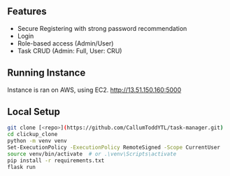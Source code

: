## Features
- Secure Registering with strong password recommendation
- Login
- Role-based access (Admin/User)
- Task CRUD (Admin: Full, User: CRU)

## Running Instance
Instance is ran on AWS, using EC2.
http://13.51.150.160:5000

## Local Setup
```bash
git clone [<repo>](https://github.com/CallumToddYTL/task-manager.git)
cd clickup_clone
python -m venv venv
Set-ExecutionPolicy -ExecutionPolicy RemoteSigned -Scope CurrentUser
source venv/bin/activate  # or .\venv\Scripts\activate
pip install -r requirements.txt
flask run
